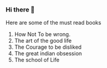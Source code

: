 ### Hi there 👋

<!--
**renu-bamba/renu-bamba** is a ✨ _special_ ✨ repository because its `README.md` (this file) appears on your GitHub profile.

Here are some ideas to get you started:

- 🔭 I’m currently working on ...
- 🌱 I’m currently learning ...
- 👯 I’m looking to collaborate on ...
- 🤔 I’m looking for help with ...
- 💬 Ask me about ...
- 📫 How to reach me: ...
- 😄 Pronouns: ...
- ⚡ Fun fact: ...
-->


Here are some of the must read books

1) How Not To be wrong.
2) The art of the good life
3) The Courage to be disliked
4) The great indian obsession
5) The school of Life
